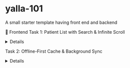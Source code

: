 # yalla-101
A small starter template having front end and backend


📱 Frontend
Task 1: Patient List with Search & Infinite Scroll
<details>
- Screen: searchable list.

- Features:

    - Debounced search (300 ms)

    - Infinite scroll (append pages)

    - Loading / empty / error states

    - “Book” button per item
</details>

Task 2: Offline-First Cache & Background Sync

<details>
Enhancement: wrap Q1 list with caching layer:

- Load last-cached results immediately from AsyncStorage.

- Fetch fresh in background → update UI + cache.

- Display “Last updated … ago.”
- </details>
